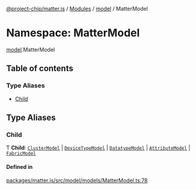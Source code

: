 [@project-chip/matter.js](../README.md) / [Modules](../modules.md) / [model](model.md) / MatterModel

# Namespace: MatterModel

[model](model.md).MatterModel

## Table of contents

### Type Aliases

- [Child](model.MatterModel.md#child)

## Type Aliases

### Child

Ƭ **Child**: [`ClusterModel`](../classes/model.ClusterModel-1.md) \| [`DeviceTypeModel`](../classes/model.DeviceTypeModel.md) \| [`DatatypeModel`](../classes/model.DatatypeModel.md) \| [`AttributeModel`](../classes/model.AttributeModel.md) \| [`FabricModel`](../classes/model.FabricModel.md)

#### Defined in

[packages/matter.js/src/model/models/MatterModel.ts:78](https://github.com/project-chip/matter.js/blob/b7330d72/packages/matter.js/src/model/models/MatterModel.ts#L78)
